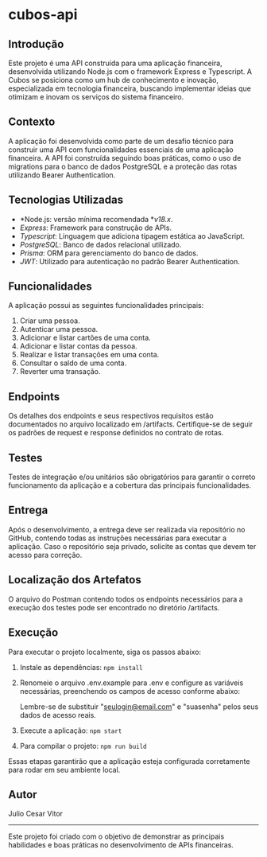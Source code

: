# cubos-api

## Introdução

Este projeto é uma API construída para uma aplicação financeira, desenvolvida utilizando Node.js com o framework Express e Typescript. A Cubos se posiciona como um hub de conhecimento e inovação, especializada em tecnologia financeira, buscando implementar ideias que otimizam e inovam os serviços do sistema financeiro.

## Contexto

A aplicação foi desenvolvida como parte de um desafio técnico para construir uma API com funcionalidades essenciais de uma aplicação financeira. A API foi construída seguindo boas práticas, como o uso de migrations para o banco de dados PostgreSQL e a proteção das rotas utilizando Bearer Authentication.

## Tecnologias Utilizadas
- *Node.js: versão mínima recomendada **v18.x*.
- *Express*: Framework para construção de APIs.
- *Typescript*: Linguagem que adiciona tipagem estática ao JavaScript.
- *PostgreSQL*: Banco de dados relacional utilizado.
- *Prisma*: ORM para gerenciamento do banco de dados.
- *JWT*: Utilizado para autenticação no padrão Bearer Authentication.

## Funcionalidades

A aplicação possui as seguintes funcionalidades principais:

1. Criar uma pessoa.
2. Autenticar uma pessoa.
3. Adicionar e listar cartões de uma conta.
4. Adicionar e listar contas da pessoa.
5. Realizar e listar transações em uma conta.
6. Consultar o saldo de uma conta.
7. Reverter uma transação.

## Endpoints

Os detalhes dos endpoints e seus respectivos requisitos estão documentados no arquivo localizado em /artifacts. Certifique-se de seguir os padrões de request e response definidos no contrato de rotas.

## Testes

Testes de integração e/ou unitários são obrigatórios para garantir o correto funcionamento da aplicação e a cobertura das principais funcionalidades.

## Entrega

Após o desenvolvimento, a entrega deve ser realizada via repositório no GitHub, contendo todas as instruções necessárias para executar a aplicação. Caso o repositório seja privado, solicite as contas que devem ter acesso para correção.

## Localização dos Artefatos

O arquivo do Postman contendo todos os endpoints necessários para a execução dos testes pode ser encontrado no diretório /artifacts.

## Execução

Para executar o projeto localmente, siga os passos abaixo:

1. Instale as dependências:
   `npm install`
   

2. Renomeie o arquivo .env.example para .env e configure as variáveis necessárias, preenchendo os campos de acesso conforme abaixo:

   Lembre-se de substituir "seulogin@email.com" e "suasenha" pelos seus dados de acesso reais.

3. Execute a aplicação:
   `npm start`
   

4. Para compilar o projeto:
   `npm run build`
    

Essas etapas garantirão que a aplicação esteja configurada corretamente para rodar em seu ambiente local.
## Autor

Julio Cesar Vitor  

---

Este projeto foi criado com o objetivo de demonstrar as principais habilidades e boas práticas no desenvolvimento de APIs financeiras.